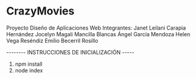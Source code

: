 # CrazyMovies
Proyecto Diseño de Aplicaciones Web
Integrantes:
Janet Leilani Carapia Hernández
Jocelyn Magali Mancilla Blancas
Ángel García Mendoza
Helen Vega Reséndiz
Emilio Becerril Rosillo

-------- INSTRUCCIONES DE INICIALIZACIÓN -----
1. npm install
2. node index

